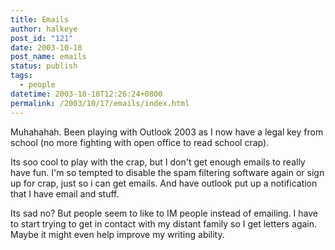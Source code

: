 ```yaml
---
title: Emails
author: halkeye
post_id: "121"
date: 2003-10-18
post_name: emails
status: publish
tags:
  - people
datetime: 2003-10-18T12:26:24+0800
permalink: /2003/10/17/emails/index.html
---
```


Muhahahah. Been playing with Outlook 2003 as I now have a legal key from school (no more fighting with open office to read school crap).

Its soo cool to play with the crap, but I don't get enough emails to really have fun. I'm so tempted to disable the spam filtering software again or sign up for crap, just so i can get emails. And have outlook put up a notification that I have email and stuff.

Its sad no? But people seem to like to IM people instead of emailing. I have to start trying to get in contact with my distant family so I get letters again. Maybe it might even help improve my writing ability.